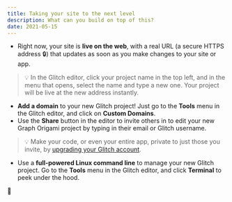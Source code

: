 ```yaml
---
title: Taking your site to the next level
description: What can you build on top of this?
date: 2021-05-15
---
```


- Right now, your site is **live on the web**, with a real URL (a secure HTTPS address 🔒) that updates as soon as you make changes to your site or app.

> 💡 In the Glitch editor, click your project name in the top left, and in the menu that opens, select the name and type a new one. Your project will be live at the new address instantly.

- **Add a domain** to your new Glitch project! Just go to the **Tools** menu in the Glitch editor, and click on **Custom Domains**.
- Use the **Share** button in the editor to invite others in to edit your new Graph Origami project by typing in their email or Glitch username.

> 💡 Make your code, or even your entire app, private to just those you invite, by [upgrading your Glitch account](https://glitch.com/pricing).

- Use a **full-powered Linux command line** to manage your new Glitch project. Go to the **Tools** menu in the Glitch editor, and click **Terminal** to peek under the hood.

🚀
